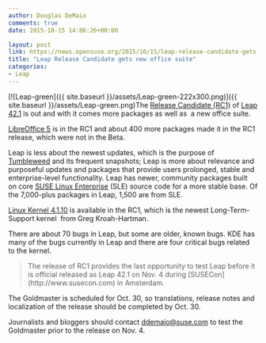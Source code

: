 ```yaml
---
author: Douglas DeMaio
comments: true
date: 2015-10-15 14:06:26+00:00

layout: post
link: https://news.opensuse.org/2015/10/15/leap-release-candidate-gets-new-office-suite/
title: "Leap Release Candidate gets new office suite"
categories:
- Leap
---
```

[![Leap-green]({{ site.baseurl }}/assets/Leap-green-222x300.png)]({{ site.baseurl }}/assets/Leap-green.png)The [Release Candidate (RC1)](https://software.opensuse.org/developer/en?release=developer) of [Leap 42.1](https://en.opensuse.org/Portal:42.1) is out and with it comes more packages as well as  a new office suite.

[LibreOffice 5](https://www.libreoffice.org) is in the RC1 and about 400 more packages made it in the RC1 release, which were not in the Beta.

Leap is less about the newest updates, which is the purpose of [Tumbleweed](https://en.opensuse.org/Portal:Tumbleweed) and its frequent snapshots; Leap is more about relevance and purposeful updates and packages that provide users prolonged, stable and enterprise-level functionality. Leap has newer, community packages built on core [SUSE Linux Enterprise](https://en.wikipedia.org/wiki/SUSE_Linux_Enterprise_Server) (SLE) source code for a more stable base. Of the 7,000-plus packages in Leap, 1,500 are from SLE.<!-- more -->

[Linux Kernel 4.1.10](https://www.kernel.org/pub/linux/kernel/v4.x/ChangeLog-4.1.10) is available in the RC1, which is the newest Long-Term-Support kernel  from Greg Kroah-Hartman.

There are about 70 bugs in Leap, but some are older, known bugs. KDE has many of the bugs currently in Leap and there are four critical bugs related to the kernel.


<blockquote>The release of RC1 provides the last opportunity to test Leap before it is official released as Leap 42.1 on Nov. 4 during [SUSECon](http://www.susecon.com) in Amsterdam.</blockquote>


The Goldmaster is scheduled for Oct. 30, so translations, release notes and localization of the release should be completed by Oct. 30.

Journalists and bloggers should contact [ddemaio@suse.com](mailto:ddemaio@suse.com) to test the Goldmaster prior to the release on Nov. 4.		
